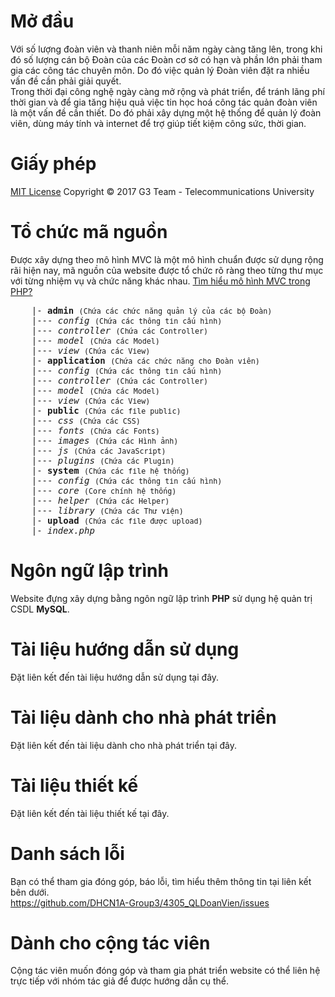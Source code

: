 <html>
<body>
	<!--  -->
	<h1>Mở đầu</h1>
	<p>
		Với số lượng đoàn viên và thanh niên mỗi năm ngày càng tăng lên, trong khi đó số lượng cán bộ Đoàn của các Đoàn cơ sở có hạn và phần lớn phải tham gia các công tác chuyên môn. Do đó việc quản lý Đoàn viên đặt ra nhiều vấn đề cần phải giải quyết. <br>
		Trong thời đại công nghệ ngày càng mở rộng và phát triển, để tránh lãng phí thời gian và để gia tăng hiệu quả việc tin học hoá công tác quản đoàn viên là một vấn đề cần thiết. Do đó phải xây dựng một hệ thống để quản lý đoàn viên, dùng máy tính và internet để trợ giúp tiết kiệm công sức, thời gian.
	</p>
	<!--  -->
	<h1>Giấy phép</h1>
	<p>
		<a href="https://github.com/DHCN1A-Group3/4305_QLDoanVien/blob/master/LICENSE">MIT License</a> Copyright &copy; 2017 G3 Team - Telecommunications University
	</p>
	<!--  -->
	<h1>Tổ chức mã nguồn</h1>
	<p>
		Được xây dựng theo mô hình MVC là một mô hình chuẩn được sử dụng rộng rãi hiện nay, mã nguồn của website được tổ chức rõ ràng theo từng thư mục với từng nhiệm vụ và chức năng khác nhau. <a href="https://freetuts.net/mvc-php-mo-hinh-mvc-la-gi-354.html">Tìm hiểu mô hình MVC trong PHP?</a>
<pre>
	|- <strong>admin</strong> <small>(Chứa các chức năng quản lý của các bộ Đoàn)</small>
	|--- <em>config</em> <small>(Chứa các thông tin cấu hình)</small>
	|--- <em>controller</em> <small>(Chứa các Controller)</small>
	|--- <em>model</em> <small>(Chứa các Model)</small>
	|--- <em>view</em> <small>(Chứa các View)</small>
	|- <strong>application</strong> <small>(Chứa các chức năng cho Đoàn viên)</small>
	|--- <em>config</em> <small>(Chứa các thông tin cấu hình)</small>
	|--- <em>controller</em> <small>(Chứa các Controller)</small>
	|--- <em>model</em> <small>(Chứa các Model)</small>
	|--- <em>view</em> <small>(Chứa các View)</small>
	|- <strong>public</strong> <small>(Chứa các file public)</small>
	|--- <em>css</em> <small>(Chứa các CSS)</small>
	|--- <em>fonts</em> <small>(Chứa các Fonts)</small>
	|--- <em>images</em> <small>(Chứa các Hình ảnh)</small>
	|--- <em>js</em> <small>(Chứa các JavaScript)</small>
	|--- <em>plugins</em> <small>(Chứa các Plugin)</small>
	|- <strong>system</strong> <small>(Chứa các file hệ thống)</small>
	|--- <em>config</em> <small>(Chứa các thông tin cấu hình)</small>
	|--- <em>core</em> <small>(Core chính hệ thống)</small>
	|--- <em>helper</em> <small>(Chứa các Helper)</small>
	|--- <em>library</em> <small>(Chứa các Thư viện)</small>
	|- <strong>upload</strong> <small>(Chứa các file được upload)</small>
	|- <em>index.php</em>
</pre>
	</p>
	<!--  -->
	<h1>Ngôn ngữ lập trình</h1>
	<p>
		Website đựng xây dựng bằng ngôn ngữ lập trình <strong>PHP</strong> sử dụng hệ quản trị CSDL <strong>MySQL</strong>.
	</p>
	<!--  -->
	<h1>Tài liệu hướng dẫn sử dụng</h1>
	<p>
		Đặt liên kết đến tài liệu hướng dẫn sử dụng tại đây.
	</p>
	<!--  -->
	<h1>Tài liệu dành cho nhà phát triển</h1>
	<p>
		Đặt liên kết đến tài liệu dành cho nhà phát triển tại đây.
	</p>
	<!--  -->
	<h1>Tài liệu thiết kế</h1>
	<p>
		Đặt liên kết đến tài liệu thiết kế tại đây.
	</p>
	<!--  -->
	<h1>Danh sách lỗi</h1>
	<p>
		Bạn có thể tham gia đóng góp, báo lỗi, tìm hiểu thêm thông tin tại liên kết bên dưới.<br>
		<a href="https://github.com/DHCN1A-Group3/4305_QLDoanVien/issues">https://github.com/DHCN1A-Group3/4305_QLDoanVien/issues</a>
	</p>
	<!--  -->
	<h1>Dành cho cộng tác viên</h1>
	<p>
		Cộng tác viên muốn đóng góp và tham gia phát triển website có thể liên hệ trực tiếp với nhóm tác giả để được hướng dẫn cụ thể.
	</p>
</body>
</html>